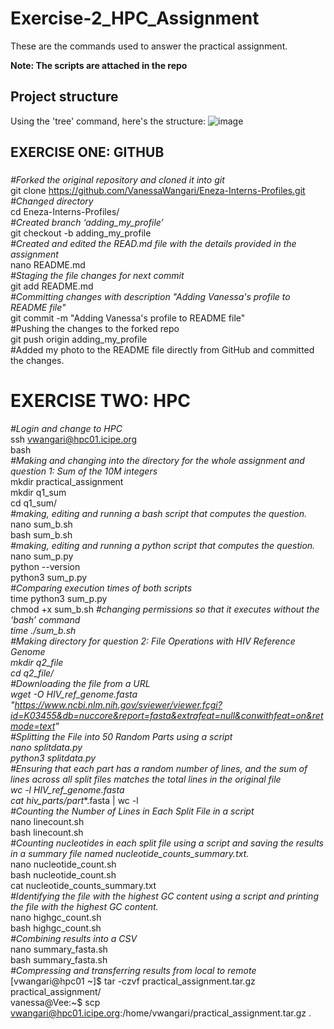 # Exercise-2_HPC_Assignment
These are the commands used to answer the practical assignment.

**Note: The scripts are attached in the repo**

## Project structure
Using the 'tree' command, here's the structure:
![image](https://github.com/user-attachments/assets/089bbc6c-e9a4-45c9-8177-7f9001815f45)


## EXERCISE ONE: GITHUB
### 
_#Forked the original repository and cloned it into git_  
git clone https://github.com/VanessaWangari/Eneza-Interns-Profiles.git  
_#Changed directory_  
cd Eneza-Interns-Profiles/  
_#Created branch  ‘adding_my_profile’_  
git checkout -b adding_my_profile  
_#Created and edited the READ.md file with the details provided in the assignment_  
nano README.md  
_#Staging the file changes for next commit_  
git add README.md  
_#Committing changes with description "Adding Vanessa's profile to README file"_  
git commit -m "Adding Vanessa's profile to README file"  
#Pushing the changes to the forked repo  
git push origin adding_my_profile  
#Added my photo to the README file directly from GitHub and committed the changes.  

# EXERCISE TWO: HPC
_#Login and change to HPC_  
ssh vwangari@hpc01.icipe.org  
bash  
_#Making and changing into the directory for the whole assignment and question 1: Sum of the 10M integers_  
mkdir practical_assignment  
mkdir q1_sum  
cd q1_sum/  
_#making, editing and running a bash script that computes the question._  
nano sum_b.sh  
bash sum_b.sh  
_#making, editing and running a python script that computes the question._  
nano sum_p.py  
python --version  
python3 sum_p.py  
_#Comparing execution times of both scripts_  
time python3 sum_p.py  
chmod +x sum_b.sh   _#changing permissions so that it executes without the ‘bash’ command  
time ./sum_b.sh  
_#Making directory for question 2: File Operations with HIV Reference Genome_  
mkdir q2_file  
cd q2_file/  
_#Downloading the file from a URL_  
wget -O HIV_ref_genome.fasta "https://www.ncbi.nlm.nih.gov/sviewer/viewer.fcgi?id=K03455&db=nuccore&report=fasta&extrafeat=null&conwithfeat=on&retmode=text"  
_#Splitting the File into 50 Random Parts using a script_  
nano splitdata.py  
python3 splitdata.py  
_#Ensuring that each part has a random number of lines, and the sum of lines across all split files matches the total lines in the original file_  
wc -l HIV_ref_genome.fasta  
cat hiv_parts/part_*.fasta | wc -l  
_#Counting the Number of Lines in Each Split File in a script_  
nano linecount.sh  
bash linecount.sh  
_#Counting nucleotides in each split file using a script and saving the results in a summary file named nucleotide_counts_summary.txt._  
nano nucleotide_count.sh  
bash nucleotide_count.sh  
cat nucleotide_counts_summary.txt  
_#Identifying the file with the highest GC content using a script and printing the file with the highest GC content._  
nano highgc_count.sh  
bash highgc_count.sh  
_#Combining results into a CSV_  
nano summary_fasta.sh  
bash summary_fasta.sh  
_#Compressing and transferring results from local to remote_   
[vwangari@hpc01 ~]$ tar -czvf practical_assignment.tar.gz practical_assignment/  
vanessa@Vee:~$  scp vwangari@hpc01.icipe.org:/home/vwangari/practical_assignment.tar.gz .  






